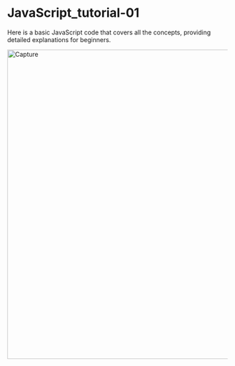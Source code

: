 # JavaScript_tutorial-01


Here is a basic JavaScript code that covers all the concepts, providing detailed explanations for beginners.



<img width="706" alt="Capture" src="https://github.com/Fatimaarshad10/JavaScript_tutorial-01/assets/75124780/1355a4b7-5402-46e9-b3fa-1362d16d53e4">


